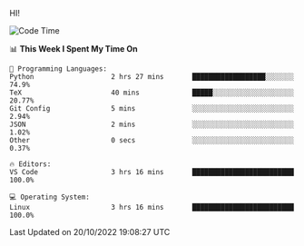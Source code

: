 HI! 
<!--START_SECTION:waka-->
![Code Time](http://img.shields.io/badge/Code%20Time-120%20hrs%209%20mins-blue)

📊 **This Week I Spent My Time On** 

```text
💬 Programming Languages: 
Python                   2 hrs 27 mins       ██████████████████░░░░░░░   74.9% 
TeX                      40 mins             █████░░░░░░░░░░░░░░░░░░░░   20.77% 
Git Config               5 mins              ░░░░░░░░░░░░░░░░░░░░░░░░░   2.94% 
JSON                     2 mins              ░░░░░░░░░░░░░░░░░░░░░░░░░   1.02% 
Other                    0 secs              ░░░░░░░░░░░░░░░░░░░░░░░░░   0.37%

🔥 Editors: 
VS Code                  3 hrs 16 mins       █████████████████████████   100.0%

💻 Operating System: 
Linux                    3 hrs 16 mins       █████████████████████████   100.0%

```


 Last Updated on 20/10/2022 19:08:27 UTC
<!--END_SECTION:waka-->
